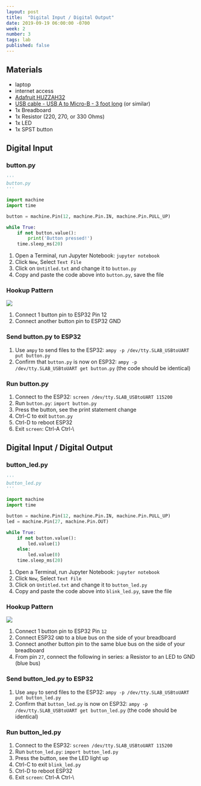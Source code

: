 ```yaml
---
layout: post
title:  "Digital Input / Digital Output"
date: 2019-09-19 06:00:00 -0700
week: 2
number: 3
tags: lab
published: false
---
```


## Materials

* laptop
* internet access
* [Adafruit HUZZAH32](https://www.adafruit.com/product/3591)
* [USB cable - USB A to Micro-B - 3 foot long](https://www.adafruit.com/product/592) (or similar)
* 1x Breadboard
* 1x Resistor (220, 270, or 330 Ohms)
* 1x LED
* 1x SPST button


## Digital Input

### button.py

```python
'''
button.py
'''

import machine
import time

button = machine.Pin(12, machine.Pin.IN, machine.Pin.PULL_UP)

while True:
    if not button.value():
        print('Button pressed!')
    time.sleep_ms(20)

```

1. Open a Terminal, run Jupyter Notebook: `jupyter notebook`
2. Click `New`, Select `Text File`
3. Click on `Untitled.txt` and change it to `button.py`
4. Copy and paste the code above into `button.py`, save the file


### Hookup Pattern

![]({{site.url}}/assets/fritzing/button.png)

1. Connect 1 button pin to ESP32 Pin 12
2. Connect another button pin to ESP32 GND


### Send button.py to ESP32

1. Use `ampy` to send files to the ESP32: `ampy -p /dev/tty.SLAB_USBtoUART put button.py`
2. Confirm that `button.py` is now on ESP32: `ampy -p /dev/tty.SLAB_USBtoUART get button.py` (the code should be identical)


### Run button.py

1. Connect to the ESP32: `screen /dev/tty.SLAB_USBtoUART 115200`
2. Run `button.py`: `import button.py`
3. Press the button, see the print statement change
4. Ctrl-C to exit `button.py`
5. Ctrl-D to reboot ESP32
6. Exit `screen`: Ctrl-A Ctrl-\


## Digital Input / Digital Output

### button_led.py

```python
'''
button_led.py
'''

import machine
import time

button = machine.Pin(12, machine.Pin.IN, machine.Pin.PULL_UP)
led = machine.Pin(27, machine.Pin.OUT)

while True:
    if not button.value():
        led.value(1)
    else:
        led.value(0)
    time.sleep_ms(20)
```

1. Open a Terminal, run Jupyter Notebook: `jupyter notebook`
2. Click `New`, Select `Text File`
3. Click on `Untitled.txt` and change it to `button_led.py`
4. Copy and paste the code above into `blink_led.py`, save the file

### Hookup Pattern

![]({{site.url}}/assets/fritzing/button_led.png)

1. Connect 1 button pin to ESP32 Pin `12`
2. Connect ESP32 `GND` to a blue bus on the side of your breadboard
3. Connect another button pin to the same blue bus on the side of your breadboard
4. From pin `27`, connect the following in series: a Resistor to an LED to GND (blue bus)


### Send button_led.py to ESP32

1. Use `ampy` to send files to the ESP32: `ampy -p /dev/tty.SLAB_USBtoUART put button_led.py`
2. Confirm that `button_led.py` is now on ESP32: `ampy -p /dev/tty.SLAB_USBtoUART get button_led.py` (the code should be identical)


### Run button_led.py

1. Connect to the ESP32: `screen /dev/tty.SLAB_USBtoUART 115200`
2. Run `button_led.py`: `import button_led.py`
3. Press the button, see the LED light up
4. Ctrl-C to exit `blink_led.py`
5. Ctrl-D to reboot ESP32
6. Exit `screen`: Ctrl-A Ctrl-\
